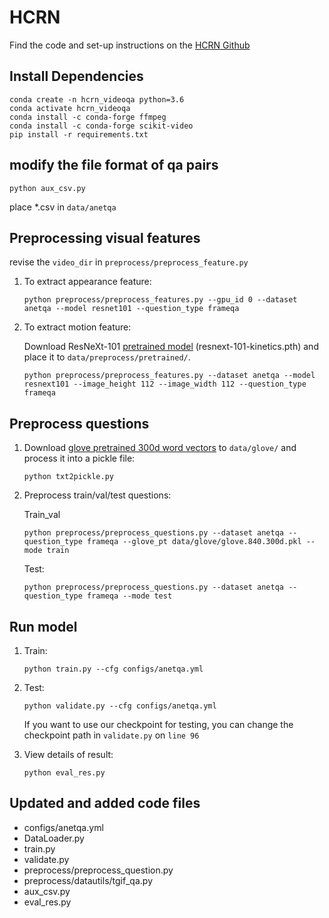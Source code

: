 # HCRN

Find the code and set-up instructions on the [HCRN Github](https://github.com/thaolmk54/hcrn-videoqa)

## Install Dependencies

```
conda create -n hcrn_videoqa python=3.6
conda activate hcrn_videoqa
conda install -c conda-forge ffmpeg
conda install -c conda-forge scikit-video
pip install -r requirements.txt
```

## modify the file format of qa pairs

```
python aux_csv.py
```

place *.csv in `data/anetqa`

## Preprocessing visual features

revise the `video_dir` in `preprocess/preprocess_feature.py`

1. To extract appearance feature:

   ```
   python preprocess/preprocess_features.py --gpu_id 0 --dataset anetqa --model resnet101 --question_type frameqa
   ```

2. To extract motion feature:

   Download ResNeXt-101 [pretrained model](https://drive.google.com/drive/folders/1zvl89AgFAApbH0At-gMuZSeQB_LpNP-M) (resnext-101-kinetics.pth) and place it to `data/preprocess/pretrained/`.

   ```
   python preprocess/preprocess_features.py --dataset anetqa --model resnext101 --image_height 112 --image_width 112 --question_type frameqa
   ```

## Preprocess questions

1. Download [glove pretrained 300d word vectors](http://nlp.stanford.edu/data/glove.840B.300d.zip) to `data/glove/` and process it into a pickle file:

   ```
   python txt2pickle.py
   ```

2. Preprocess train/val/test questions:

   Train_val

   ```
   python preprocess/preprocess_questions.py --dataset anetqa --question_type frameqa --glove_pt data/glove/glove.840.300d.pkl --mode train
   ```

   Test: 

   ```
   python preprocess/preprocess_questions.py --dataset anetqa --question_type frameqa --mode test
   ```

## Run model

1. Train:

   ```
   python train.py --cfg configs/anetqa.yml
   ```

2. Test:

   ```
   python validate.py --cfg configs/anetqa.yml
   ```

   If you want to use our checkpoint for testing, you can change the checkpoint path in `validate.py` on `line 96`

3. View details of result:

   ```
   python eval_res.py
   ```

## Updated and added code files

- configs/anetqa.yml
- DataLoader.py
- train.py
- validate.py
- preprocess/preprocess_question.py
- preprocess/datautils/tgif_qa.py
- aux_csv.py
- eval_res.py
